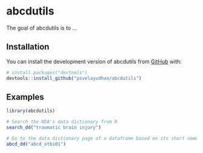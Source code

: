 
<!-- README.md is generated from README.Rmd. Please edit that file -->

# abcdutils

<!-- badges: start -->

<!-- badges: end -->

The goal of abcdutils is to …

## Installation

You can install the development version of abcdutils from
[GitHub](https://github.com/) with:

``` r
# install.packages("devtools")
devtools::install_github("psvelayudhan/abcdutils")
```

## Examples

``` r
library(abcdutils)

# Search the NDA's data dictionary from R
search_dd("traumatic brain injury")

# Go to the data dictionary page of a dataframe based on its short name
abcd_dd("abcd_otbi01")
```
